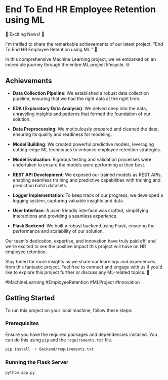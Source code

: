 # End To End HR Employee Retention using ML

🚀 Exciting News! 🚀

I'm thrilled to share the remarkable achievements of our latest project, "End To End HR Employee Retention using ML." 🌟

In this comprehensive Machine Learning project, we've embarked on an incredible journey through the entire ML project lifecycle. 🌐

## Achievements

- **Data Collection Pipeline**: We established a robust data collection pipeline, ensuring that we had the right data at the right time.

- **EDA (Exploratory Data Analysis)**: We delved deep into the data, unraveling insights and patterns that formed the foundation of our solution.

- **Data Preprocessing**: We meticulously prepared and cleaned the data, ensuring its quality and readiness for modeling.

- **Model Building**: We created powerful predictive models, leveraging cutting-edge ML techniques to enhance employee retention strategies.

- **Model Evaluation**: Rigorous testing and validation processes were undertaken to ensure the models were performing at their best.

- **REST API Development**: We exposed our trained models as REST APIs, enabling seamless training and predictive capabilities with training and prediction batch datasets.

- **Logger Implementation**: To keep track of our progress, we developed a logging system, capturing valuable insights and data.

- **User Interface**: A user-friendly interface was crafted, simplifying interactions and providing a seamless experience.

- **Flask Backend**: We built a robust backend using Flask, ensuring the performance and scalability of our solution.

Our team's dedication, expertise, and innovation have truly paid off, and we're excited to see the positive impact this project will have on HR employee retention.

Stay tuned for more insights as we share our learnings and experiences from this fantastic project. Feel free to connect and engage with us if you'd like to explore this project further or discuss any ML-related topics. 🤝

#MachineLearning #EmployeeRetention #MLProject #Innovation

## Getting Started

To run this project on your local machine, follow these steps:

### Prerequisites

Ensure you have the required packages and dependencies installed. You can do this using `pip` and the `requirements.txt` file.

```bash
pip install -r Backend/requirements.txt
```

### Running the Flask Server
```bash
python app.py
```

